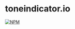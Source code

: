 # toneindicator.io

[![NPM](https://github.com/theresnotime/toneindicator.io/actions/workflows/node.js.yml/badge.svg)](https://github.com/theresnotime/toneindicator.io/actions/workflows/node.js.yml)
